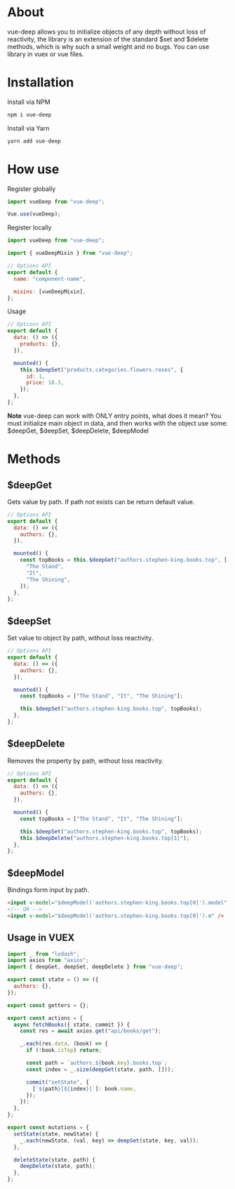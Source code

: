 # About

vue-deep allows you to initialize objects of any depth without loss of reactivity, the library is an extension of the standard $set and $delete methods, which is why such a small weight and no bugs. You can use library in vuex or vue files.

# Installation

Install via NPM

```sh
npm i vue-deep
```

Install via Yarn

```sh
yarn add vue-deep
```

# How use

Register globally

```javascript
import vueDeep from "vue-deep";

Vue.use(vueDeep);
```

Register locally

```javascript
import vueDeep from "vue-deep";

import { vueDeepMixin } from "vue-deep";

// Options API
export default {
  name: "component-name",

  mixins: [vueDeepMixin],
};
```

Usage

```javascript
// Options API
export default {
  data: () => ({
    products: {},
  }),

  mounted() {
    this.$deepSet("products.categories.flowers.roses", {
      id: 1,
      price: 18.3,
    });
  },
};
```

**Note** vue-deep can work with ONLY entry points, what does it mean? You must initialize main object in data, and then works with the object use some: $deepGet, $deepSet, $deepDelete, $deepModel

# Methods

## $deepGet

Gets value by path. If path not exists can be return default value.

```javascript
// Options API
export default {
  data: () => ({
    authors: {},
  }),

  mounted() {
    const topBooks = this.$deepGet("authors.stephen-king.books.top", [
      "The Stand",
      "It",
      "The Shining",
    ]);
  },
};
```

## $deepSet

Set value to object by path, without loss reactivity.

```javascript
// Options API
export default {
  data: () => ({
    authors: {},
  }),

  mounted() {
    const topBooks = ["The Stand", "It", "The Shining"];

    this.$deepSet("authors.stephen-king.books.top", topBooks);
  },
};
```

## $deepDelete

Removes the property by path, without loss reactivity.

```javascript
// Options API
export default {
  data: () => ({
    authors: {},
  }),

  mounted() {
    const topBooks = ["The Stand", "It", "The Shining"];

    this.$deepSet("authors.stephen-king.books.top", topBooks);
    this.$deepDelete("authors.stephen-king.books.top[1]");
  },
};
```

## $deepModel

Bindings form input by path.

```html
<input v-model="$deepModel('authors.stephen-king.books.top[0]').model" />
<!-- OR -->
<input v-model="$deepModel('authors.stephen-king.books.top[0]').m" />
```

## Usage in VUEX

```javascript
import _ from "lodash";
import axios from "axios";
import { deepGet, deepSet, deepDelete } from "vue-deep";

export const state = () => ({
  authors: {},
});

export const getters = {};

export const actions = {
  async fetchBooks({ state, commit }) {
    const res = await axios.get("api/books/get");

    _.each(res.data, (book) => {
      if (!book.isTop) return;

      const path = `authors.${book.key}.books.top`;
      const index = _.size(deepGet(state, path, []));

      commit("setState", {
        [`${path}[${index}]`]: book.name,
      });
    });
  },
};

export const mutations = {
  setState(state, newState) {
    _.each(newState, (val, key) => deepSet(state, key, val));
  },

  deleteState(state, path) {
    deepDelete(state, path);
  },
};
```
